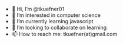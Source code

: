 - 👋 Hi, I’m @tkuefner01
- 👀 I’m interested in computer science
- 🌱 I’m currently learning javascript
- 💞️ I’m looking to collaborate on learning
- 📫 How to reach me: tkuefner(at)gmail.com

<!---
tkuefner01/tkuefner01 is a ✨ special ✨ repository because its `README.md` (this file) appears on your GitHub profile.
You can click the Preview link to take a look at your changes.
--->
